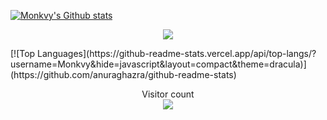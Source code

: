 [![Monkvy's Github stats](https://github-readme-stats.vercel.app/api?username=Monkvy&theme=dracula&count_private=true)](https://github.com/anuraghazra/github-readme-stats)

<p align="center"> 
  <img src="[https://profile-counter.glitch.me/Monkvy/count.svg](https://github-readme-stats.vercel.app/api/top-langs/?username=Monkvy&hide=javascript&layout=compact&theme=dracula)" />
</p>
[![Top Languages](https://github-readme-stats.vercel.app/api/top-langs/?username=Monkvy&hide=javascript&layout=compact&theme=dracula)](https://github.com/anuraghazra/github-readme-stats)

<p align="center"> 
  Visitor count<br>
  <img src="https://profile-counter.glitch.me/Monkvy/count.svg" />
</p>
